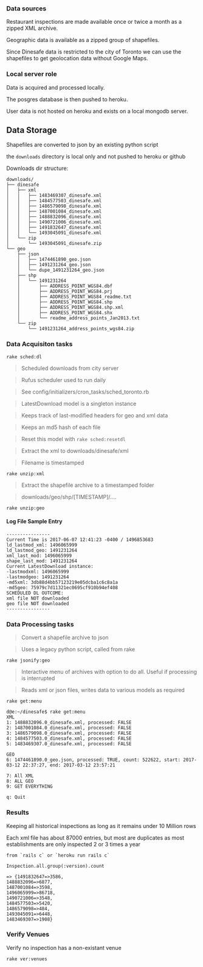 ### Data sources

Restaurant inspections are made available once or twice a month as a zipped XML archive.

Geographic data is available as a zipped group of shapefiles.

Since Dinesafe data is restricted to the city of Toronto we can use the shapefiles to get geolocation data without Google Maps.

### Local server role

Data is acquired and processed locally.

The posgres database is then pushed to heroku.

User data is not hosted on heroku and exists on a local mongodb server.

## Data Storage

Shapefiles are converted to json by an existing python script

the `downloads` directory is local only and not pushed to heroku or github

Downloads dir structure:

<!-- language: lang-none -->
    downloads/
    ├── dinesafe
    │   ├── xml
    │   │   ├── 1483469307_dinesafe.xml
    │   │   ├── 1484577503_dinesafe.xml
    │   │   ├── 1486579098_dinesafe.xml
    │   │   ├── 1487001084_dinesafe.xml
    │   │   ├── 1488832096_dinesafe.xml
    │   │   ├── 1490721006_dinesafe.xml
    │   │   ├── 1491832647_dinesafe.xml
    │   │   └── 1493045091_dinesafe.xml
    │   └── zip
    │       └── 1493045091_dinesafe.zip
    └── geo
        ├── json
        │   ├── 1474461890_geo.json
        │   ├── 1491231264_geo.json
        │   └── dupe_1491231264_geo.json
        ├── shp
        │   └── 1491231264
        │       ├── ADDRESS_POINT_WGS84.dbf
        │       ├── ADDRESS_POINT_WGS84.prj
        │       ├── ADDRESS_POINT_WGS84_readme.txt
        │       ├── ADDRESS_POINT_WGS84.shp
        │       ├── ADDRESS_POINT_WGS84.shp.xml
        │       ├── ADDRESS_POINT_WGS84.shx
        │       └── readme_address_points_Jan2013.txt
        └── zip
            └── 1491231264_address_points_wgs84.zip

### Data Acquisiton tasks

    rake sched:dl

> Scheduled downloads from city server

> Rufus scheduler used to run daily

> See config/initializers/cron_tasks/sched_toronto.rb 

> LatestDownload model is a singleton instance

> Keeps track of last-modified headers for geo and xml data

> Keeps an md5 hash of each file

> Reset this model with `rake sched:resetdl`

> Extract the xml to downloads/dinesafe/xml 

> Filename is timestamped

    rake unzip:xml

> Extract the shapefile archive to a timestamped folder

> downloads/geo/shp/[TIMESTAMP]/....

    rake unzip:geo

#### Log File Sample Entry

<!-- language: lang-none -->


    ----------------
    Current Time is 2017-06-07 12:41:23 -0400 / 1496853683
    ld_lastmod_xml: 1496065999
    ld_lastmod_geo: 1491231264
    xml_last_mod: 1496065999
    shape_last_mod: 1491231264
    Current LatestDownload instance:
    -lastmodxml: 1496065999
    -lastmodgeo: 1491231264
    -md5xml: 3db88d4bb57123219e05dcba1c6c8a1a
    -md5geo: 75979c7d11321ec0695cf910b94ef408
    SCHEDULED DL OUTCOME:
    xml file NOT downloaded
    geo file NOT downloaded
    ----------------

### Data Processing tasks

> Convert a shapefile archive to json

> Uses a legacy python script, called from rake

    rake jsonify:geo

> Interactive menu of archives with option to do all. Useful if processing is interrupted

> Reads xml or json files, writes data to various models as required

    rake get:menu

<!-- language: lang-none -->

    d@e:~/dinesafe$ rake get:menu
    XML
    1: 1488832096.0_dinesafe.xml, processed: FALSE
    2: 1487001084.0_dinesafe.xml, processed: FALSE
    3: 1486579098.0_dinesafe.xml, processed: FALSE
    4: 1484577503.0_dinesafe.xml, processed: FALSE
    5: 1483469307.0_dinesafe.xml, processed: FALSE

    GEO
    6: 1474461890.0_geo.json, processed: TRUE, count: 522622, start: 2017-03-12 22:37:27, end: 2017-03-12 23:57:21

    7: All XML
    8: ALL GEO
    9: GET EVERYTHING

    q: Quit

### Results

Keeping all historical inspections as long as it remains under 10 Million rows

Each xml file has about 87000 entries, but most are duplicates as most
establishments are only inspected 2 or 3 times a year

<!-- language: lang-none -->

    from `rails c` or `heroku run rails c`

    Inspection.all.group(:version).count

    => {1491832647=>3586,
    1488832096=>6877,
    1487001084=>3598,
    1496065999=>86718,
    1490721006=>3548,
    1484577503=>5420,
    1486579098=>484,
    1493045091=>6448,
    1483469307=>1908}


### Verify Venues

Verify no inspection has a non-existant venue

    rake ver:venues